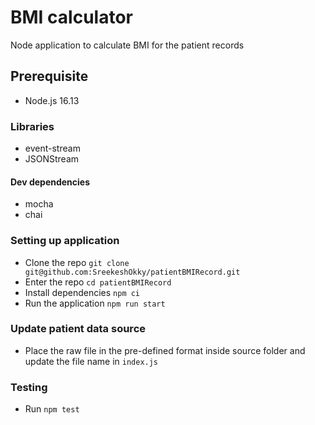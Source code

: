 # BMI calculator

Node application to calculate BMI for the patient records

## Prerequisite
* Node.js 16.13

### Libraries
* event-stream
* JSONStream
#### Dev dependencies
* mocha
* chai

### Setting up application
* Clone the repo `git clone git@github.com:SreekeshOkky/patientBMIRecord.git`
* Enter the repo `cd patientBMIRecord`
* Install dependencies `npm ci`
* Run the application `npm run start`

### Update patient data source
* Place the raw file in the pre-defined format inside source folder and update the file name in `index.js`

### Testing
* Run `npm test`